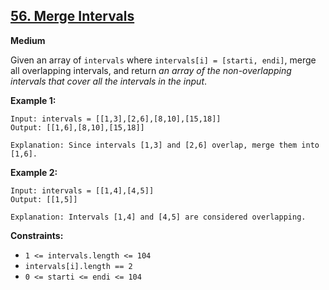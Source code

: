 ## [56. Merge Intervals](https://leetcode.com/problems/merge-intervals/)

**Medium**

Given an array of `intervals` where `intervals[i] = [starti, endi]`, merge all overlapping intervals, and return _an array of the non-overlapping intervals that cover all the intervals in the input_.

**Example 1:**
```
Input: intervals = [[1,3],[2,6],[8,10],[15,18]]
Output: [[1,6],[8,10],[15,18]]

Explanation: Since intervals [1,3] and [2,6] overlap, merge them into [1,6].
```

**Example 2:**
```
Input: intervals = [[1,4],[4,5]]
Output: [[1,5]]

Explanation: Intervals [1,4] and [4,5] are considered overlapping.
```
**Constraints:**

*   `1 <= intervals.length <= 104`
*   `intervals[i].length == 2`
*   `0 <= starti <= endi <= 104`